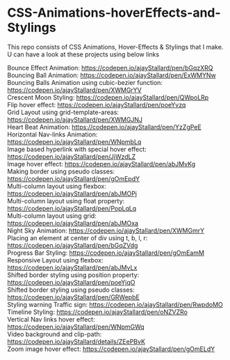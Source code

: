 # CSS-Animations-hoverEffects-and-Stylings
This repo consists of CSS Animations, Hover-Effects & Stylings that I make.  
U can have a look at these projects using below links  

Bounce Effect Animation: https://codepen.io/ajayStallard/pen/bGqzXRQ  
Bouncing Ball Animation: https://codepen.io/ajayStallard/pen/ExWMYNw  
Bouncing Balls Animation using cubic-bezier function: https://codepen.io/ajayStallard/pen/XWMGrYV  
Crescent Moon Styling: https://codepen.io/ajayStallard/pen/QWpoLRp  
Flip hover effect: https://codepen.io/ajayStallard/pen/poeYvzq  
Grid Layout using grid-template-areas: https://codepen.io/ajayStallard/pen/XWMGJNJ  
Heart Beat Animation: https://codepen.io/ajayStallard/pen/YzZgPeE  
Horizontal Nav-links Animation: https://codepen.io/ajayStallard/pen/WNpmbLq  
Image based hyperlink with special hover effect: https://codepen.io/ajayStallard/pen/JjWzdLZ  
Image hover effect: https://codepen.io/ajayStallard/pen/abJMvKg  
Making border using pseudo classes: https://codepen.io/ajayStallard/pen/gOmEpdY  
Multi-column layout using flexbox: https://codepen.io/ajayStallard/pen/abJMOPj  
Multi-column layout using float property: https://codepen.io/ajayStallard/pen/PopLqLq  
Multi-column layout using grid: https://codepen.io/ajayStallard/pen/abJMOxa  
Night Sky Animation: https://codepen.io/ajayStallard/pen/XWMGmrY  
Placing an element at center of div using t, b, l, r: https://codepen.io/ajayStallard/pen/bGqZVdg  
Progress Bar Styling: https://codepen.io/ajayStallard/pen/gOmEamM  
Responsive Layout using flexbox: https://codepen.io/ajayStallard/pen/abJMvLx  
Shifted border styling using position property: https://codepen.io/ajayStallard/pen/poeYjqO  
Shifted border styling using pseudo classes: https://codepen.io/ajayStallard/pen/GRWepbE  
Styling warning Traffic sign: https://codepen.io/ajayStallard/pen/RwpdoMO  
Timeline Styling: https://codepen.io/ajayStallard/pen/oNZVZRo  
Vertical Nav links hover effect: https://codepen.io/ajayStallard/pen/WNpmGWq  
Video background and clip-path: https://codepen.io/ajayStallard/details/ZEePBvK  
Zoom image hover effect: https://codepen.io/ajayStallard/pen/gOmELdY  


